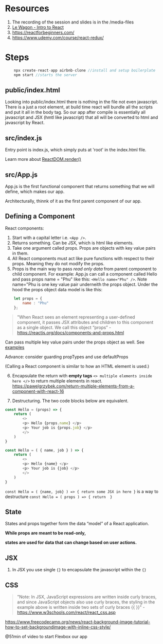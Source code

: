 # Resources
1. The recording of the session and slides is in the /media-files
3. [Le Wagon - Intro to React](https://www.youtube.com/watch?v=_ZTT9kw3PIE)
4. https://reactforbeginners.com/
5. https://www.udemy.com/course/react-redux/

# Steps
```js
    npx create-react-app airbnb-clone //install and setup boilerplate
    npm start //starts the server
```
## public/index.html
Looking into public/index.html there is nothing in the file not even javascript. There is a just a root element, at build time react will bundle all the scripts and put it all in the body tag. So our app after compile is essentially all javascript and JSX (hmtl like javascript) that all will be converted to html and javascript by React.

## src/index.js

Entry point is index.js, which simply puts <App /> at 'root' in the index.html file.

Learn more about [ReactDOM.render()](https://www.newline.co/@KumailP/a-closer-look-at-reactdomrender-the-need-to-know-and-more--891fed64)

## src/App.js
App.js is the first functional component that returns something that we will define, which makes our app.

Architecturally, thinnk of it as the first parent component of our app.

## Defining a Component
React components:
1. Start with a capital letter i.e. `<App />`.
2. Returns something. Can be JSX, which is html like elements.
3. Take one argument called props. Props are objects with key value pairs in them.
4. All React components must act like pure functions with respect to their props. Meaning they do not modify the props.
5. Props is the main way to pass *read only data* from parent component to child component. For example: App.js can call a component called Hello and pass props name = "Phu" like this: `<Hello name="Phu" />`. Note name="Phu is one key value pair underneith the props object. Under the hood the props object data model is like this:
```js
    let props = {
        name : "Phu"
    };
```
>"When React sees an element representing a user-defined component, it passes JSX attributes and children to this component as a single object. We call this object “props” - https://reactjs.org/docs/components-and-props.html


Can pass multiple key value pairs under the props object as well. See [examples](https://blog.logrocket.com/the-beginners-guide-to-mastering-react-props-3f6f01fd7099/)

Advance: consider guarding propTypes and use defaultProps

(Calling a React component is similar to how an HTML element is used.)

6. Encapsulate the return with **empty tags** `<> multiple elements inside here </>` to return multiple elements in react. https://pawelgrzybek.com/return-multiple-elements-from-a-component-with-react-16

7. Destructuring. The two code blocks below are equivalent.
```js
const Hello = (props) => {
    return (
        <>
        <p> Hello {props.name} </p>
        <p> Your job is {props.job} </p>
        </>
    )
}
```

```js
const Hello = ( { name, job } ) => {
    return (
        <>
        <p> Hello {name} </p>
        <p> Your job is {job} </p>
        </>
    )
}
```


`const Hello = ( {name, job} ) => { return some JSX in here }` is a way to destructure 
`const Hello = ( props ) => { return  }` 


## State
States and props together form the data “model” of a React application. 

**While props are meant to be read-only,**

**states are used for data that can change based on user actions.**

## JSX
1. In JSX you use single `{}` to encapsulate the javascript within the `{}`

## CSS
>"Note: In JSX, JavaScript expressions are written inside curly braces, and since JavaScript objects also use curly braces, the styling in the example above is written inside two sets of curly braces {{ }}" - https://www.w3schools.com/react/react_css.asp

https://www.freecodecamp.org/news/react-background-image-tutorial-how-to-set-backgroundimage-with-inline-css-style/

@51min of video to start Flexbox our app